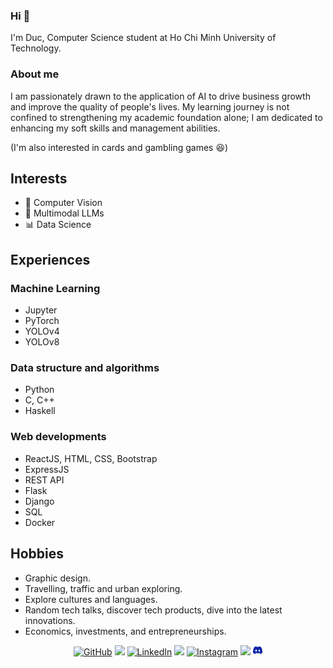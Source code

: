 ### Hi 👋
I'm Duc, Computer Science student at Ho Chi Minh University of Technology.  

### About me
I am passionately drawn to the application of AI to drive business growth and improve the quality of people's lives. My learning journey is not confined to strengthening my academic foundation alone; I am dedicated to enhancing my soft skills and management abilities.

(I'm also interested in cards and gambling games 😆)
<!-- My enthusiasm extends beyond the classroom into numerous extracurricular activities, where I actively engage in team-based projects. These experiences have not only honed my collaborative skills but also equipped me to be a valuable team member. I believe in the power of effective teamwork and bring a positive and collaborative spirit to every project I undertake. -->

## Interests
- 🚦 Computer Vision
- 🔀 Multimodal LLMs
- 📊 Data Science

## Experiences
### Machine Learning
- Jupyter
- PyTorch
- YOLOv4
- YOLOv8
### Data structure and algorithms
- Python
- C, C++
- Haskell
### Web developments
- ReactJS, HTML, CSS, Bootstrap
- ExpressJS
- REST API
- Flask
- Django
- SQL
- Docker

## Hobbies
- Graphic design.
- Travelling, traffic and urban exploring.
- Explore cultures and languages.
- Random tech talks, discover tech products, dive into the latest innovations.
- Economics, investments, and entrepreneurships.

<div align="center">
  <a href="https://github.com/ducngg"><img src="https://github.com/ultralytics/assets/raw/main/social/logo-social-github.png" width="3%" alt="GitHub"></a>
  <img src="https://github.com/ultralytics/assets/raw/main/social/logo-transparent.png" width="3%">
  <a href="https://www.linkedin.com/in/duc-nguyen-phan-tri"><img src="https://github.com/ultralytics/assets/raw/main/social/logo-social-linkedin.png" width="3%" alt="LinkedIn"></a>
  <img src="https://github.com/ultralytics/assets/raw/main/social/logo-transparent.png" width="3%">
  <a href="https://www.instagram.com/dduwc/"><img src="https://github.com/ultralytics/assets/raw/main/social/logo-social-instagram.png" width="3%" alt="Instagram"></a>
  <img src="https://github.com/ultralytics/assets/raw/main/social/logo-transparent.png" width="3%">
  <a href="discordapp.com/users/885881208536461404"><img src="https://github.com/ultralytics/assets/raw/main/social/logo-social-discord.png" width="3%" alt="Discord"></a>
</div>
  
